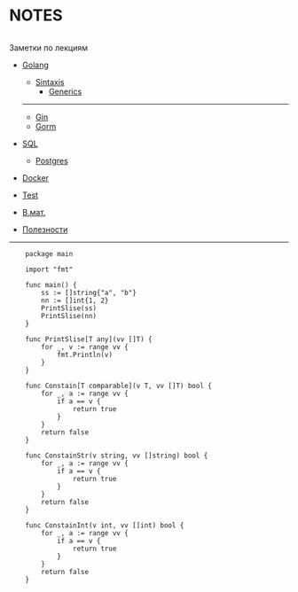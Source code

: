 # NOTES
<p align="left">
<img src="https://img.shields.io/badge/Golang-blue?style=for-the-badge" alt="">
</p>

Заметки по лекциям

- [Golang](golang/golang.md "Golang")
    - [Sintaxis](golang/sintaxis/sintaxis.md)
        - [Generics]()
    ---
    - [Gin]()
    - [Gorm]()

- [SQL]()
    - [Postgres]()

- [Docker]()

- [Test]()

- [В.мат.]()

- [Полезности]()

---

        package main

        import "fmt"

        func main() {
            ss := []string{"a", "b"}
            nn := []int{1, 2}
            PrintSlise(ss)
            PrintSlise(nn)
        }

        func PrintSlise[T any](vv []T) {
            for _, v := range vv {
                fmt.Println(v)
            }
        }

        func Constain[T comparable](v T, vv []T) bool {
            for _, a := range vv {
                if a == v {
                    return true
                }
            }
            return false
        }

        func ConstainStr(v string, vv []string) bool {
            for _, a := range vv {
                if a == v {
                    return true
                }
            }
            return false
        }

        func ConstainInt(v int, vv []int) bool {
            for _, a := range vv {
                if a == v {
                    return true
                }
            }
            return false
        }






